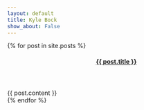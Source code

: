 ```yaml
---
layout: default
title: Kyle Bock
show_about: False
---
```

<section class="posts">
    {% for post in site.posts %}
    <article class="post well">
        <header>
            <legend>
                <h4><a href="{{ post.url }}">{{ post.title }}</a></h4>
            </legend>
        </header>
        <div class="post-content">
            {{ post.content }}
        </div>
        <footer>
        </footer>
    </article>
    {% endfor %}
</section>
